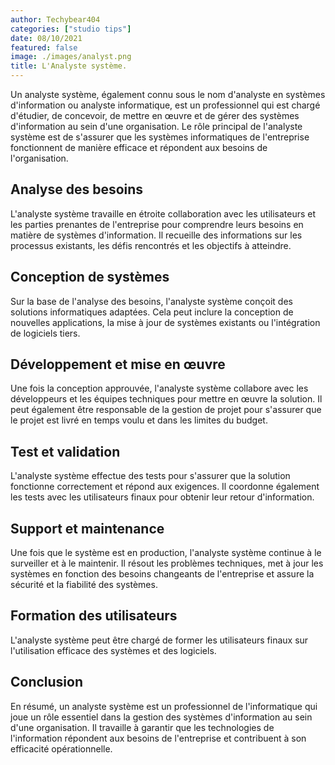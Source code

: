 ```yaml
---
author: Techybear404
categories: ["studio tips"]
date: 08/10/2021
featured: false
image: ./images/analyst.png
title: L'Analyste système.
---
```


Un analyste système, également connu sous le nom d'analyste en systèmes d'information ou analyste informatique, est un professionnel qui est chargé d'étudier, de concevoir, de mettre en œuvre et de gérer des systèmes d'information au sein d'une organisation. Le rôle principal de l'analyste système est de s'assurer que les systèmes informatiques de l'entreprise fonctionnent de manière efficace et répondent aux besoins de l'organisation.

## Analyse des besoins

L'analyste système travaille en étroite collaboration avec les utilisateurs et les parties prenantes de l'entreprise pour comprendre leurs besoins en matière de systèmes d'information. Il recueille des informations sur les processus existants, les défis rencontrés et les objectifs à atteindre. 

## Conception de systèmes

Sur la base de l'analyse des besoins, l'analyste système conçoit des solutions informatiques adaptées. Cela peut inclure la conception de nouvelles applications, la mise à jour de systèmes existants ou l'intégration de logiciels tiers. 

## Développement et mise en œuvre

Une fois la conception approuvée, l'analyste système collabore avec les développeurs et les équipes techniques pour mettre en œuvre la solution. Il peut également être responsable de la gestion de projet pour s'assurer que le projet est livré en temps voulu et dans les limites du budget. 

## Test et validation

L'analyste système effectue des tests pour s'assurer que la solution fonctionne correctement et répond aux exigences. Il coordonne également les tests avec les utilisateurs finaux pour obtenir leur retour d'information. 

  
## Support et maintenance

Une fois que le système est en production, l'analyste système continue à le surveiller et à le maintenir. Il résout les problèmes techniques, met à jour les systèmes en fonction des besoins changeants de l'entreprise et assure la sécurité et la fiabilité des systèmes. 

## Formation des utilisateurs 

L'analyste système peut être chargé de former les utilisateurs finaux sur l'utilisation efficace des systèmes et des logiciels. 

## Conclusion

En résumé, un analyste système est un professionnel de l'informatique qui joue un rôle essentiel dans la gestion des systèmes d'information au sein d'une organisation. Il travaille à garantir que les technologies de l'information répondent aux besoins de l'entreprise et contribuent à son efficacité opérationnelle.